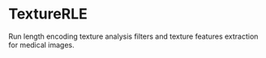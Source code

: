 # TextureRLE
Run length encoding texture analysis filters and texture features extraction for medical images. 

